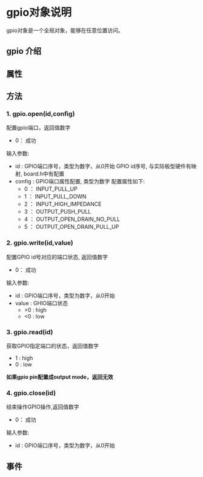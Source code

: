  

# gpio对象说明

gpio对象是一个全局对象，能够在任意位置访问。



## gpio 介绍


## 属性



## 方法

### **1. gpio.open(id,config)**
配置gpio端口，返回值数字
- 0： 成功

输入参数:
- id : GPIO端口序号，类型为数字，从0开始
    GPIO id序号, 与实际板型硬件有映射, board.h中有配置
- config : GPIO端口属性配置, 类型为数字
    配置属性如下:
    - 0 ： INPUT_PULL_UP
    - 1 ： INPUT_PULL_DOWN
    - 2 ： INPUT_HIGH_IMPEDANCE
    - 3 ： OUTPUT_PUSH_PULL
    - 4 ： OUTPUT_OPEN_DRAIN_NO_PULL
    - 5 ： OUTPUT_OPEN_DRAIN_PULL_UP
 

### **2. gpio.write(id,value)**
配置GPIO id号对应的端口状态, 返回值数字
- 0： 成功

输入参数:
- id : GPIO端口序号，类型为数字，从0开始
- value : GHIO端口状态
    - \>0 : high
    - \<0 : low

### **3. gpio.read(id)**
获取GPIO指定端口的状态，返回值数字
- 1 : high
- 0 : low

**如果gpio pin配置成output mode，返回无效**

### **4. gpio.close(id)**
结束操作GPIO操作,返回值数字
- 0： 成功

输入参数:
- id : GPIO端口序号，类型为数字，从0开始


## 事件

